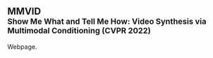 ## MMVID<br><sub>Show Me What and Tell Me How: Video Synthesis via Multimodal Conditioning (CVPR 2022)</sub>

Webpage.